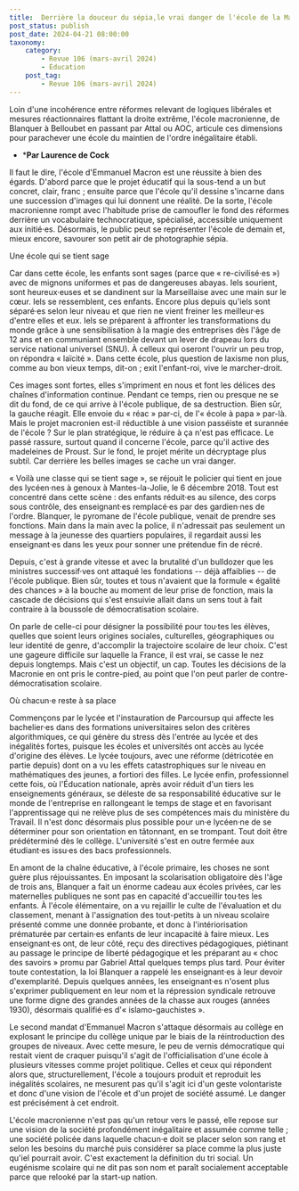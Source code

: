 ```yaml
---
title:  Derrière la douceur du sépia,le vrai danger de l'école de la Macronie 
post_status: publish
post_date: 2024-04-21 08:00:00
taxonomy:
    category:
        - Revue 106 (mars-avril 2024)
        - Éducation
    post_tag:
        - Revue 106 (mars-avril 2024)
---
```




 Loin d'une incohérence entre réformes relevant de logiques libérales et mesures réactionnaires flattant la droite extrême, l'école macronienne, de Blanquer à Belloubet en passant par Attal ou AOC, articule ces dimensions pour parachever une école du maintien de l'ordre inégalitaire établi. 

 * ***Par Laurence de Cock** 

 Il faut le dire, l'école d'Emmanuel Macron est une réussite à bien des égards. D'abord parce que le projet éducatif qui la sous-tend a un but concret, clair, franc ; ensuite parce que l'école qu'il dessine s'incarne dans une succession d'images qui lui donnent une réalité. De la sorte, l'école macronienne rompt avec l'habitude prise de camoufler le fond des réformes derrière un vocabulaire technocratique, spécialisé, accessible uniquement aux initié·es. Désormais, le public peut se représenter l'école de demain et, mieux encore, savourer son petit air de photographie sépia. 

 Une école qui se tient sage 

 Car dans cette école, les enfants sont sages (parce que « re-civilisé·es ») avec de mignons uniformes et pas de dangereuses abayas. Iels sourient, sont heureux·euses et se dandinent sur la Marseillaise avec une main sur le cœur. Iels se ressemblent, ces enfants. Encore plus depuis qu'iels sont séparé·es selon leur niveau et que rien ne vient freiner les meilleur·es d'entre elles et eux. Iels se préparent à affronter les transformations du monde grâce à une sensibilisation à la magie des entreprises dès l'âge de 12 ans et en communiant ensemble devant un lever de drapeau lors du service national universel (SNU). À celleux qui oseront l'ouvrir un peu trop, on répondra « laïcité ». Dans cette école, plus question de laxisme non plus, comme au bon vieux temps, dit-on ; exit l'enfant-roi, vive le marcher-droit. 

 Ces images sont fortes, elles s'impriment en nous et font les délices des chaînes d'information continue. Pendant ce temps, rien ou presque ne se dit du fond, de ce qui arrive à l'école publique, de sa destruction. Bien sûr, la gauche réagit. Elle envoie du « réac » par-ci, de l'« école à papa » par-là. Mais le projet macronien est-il réductible à une vision passéiste et surannée de l'école ? Sur le plan stratégique, le réduire à ça n'est pas efficace. Le passé rassure, surtout quand il concerne l'école, parce qu'il active des madeleines de Proust. Sur le fond, le projet mérite un décryptage plus subtil. Car derrière les belles images se cache un vrai danger. 

 « Voilà une classe qui se tient sage », se réjouit le policier qui tient en joue des lycéen·nes à genoux à Mantes-la-Jolie, le 6 décembre 2018. Tout est concentré dans cette scène : des enfants réduit·es au silence, des corps sous contrôle, des enseignant·es remplacé·es par des gardien·nes de l'ordre. Blanquer, le pyromane de l'école publique, venait de prendre ses fonctions. Main dans la main avec la police, il n'adressait pas seulement un message à la jeunesse des quartiers populaires, il regardait aussi les enseignant·es dans les yeux pour sonner une prétendue fin de récré. 

 Depuis, c'est à grande vitesse et avec la brutalité d'un bulldozer que les ministres successif·ves ont attaqué les fondations -- déjà affaiblies -- de l'école publique. Bien sûr, toutes et tous n'avaient que la formule « égalité des chances » à la bouche au moment de leur prise de fonction, mais la cascade de décisions qui s'est ensuivie allait dans un sens tout à fait contraire à la boussole de démocratisation scolaire. 

 On parle de celle-ci pour désigner la possibilité pour tou·tes les élèves, quelles que soient leurs origines sociales, culturelles, géographiques ou leur identité de genre, d'accomplir la trajectoire scolaire de leur choix. C'est une gageure difficile sur laquelle la France, il est vrai, se casse le nez depuis longtemps. Mais c'est un objectif, un cap. Toutes les décisions de la Macronie en ont pris le contre-pied, au point que l'on peut parler de contre-démocratisation scolaire. 

 Où chacun·e reste à sa place 

 Commençons par le lycée et l'instauration de Parcoursup qui affecte les bachelier·es dans des formations universitaires selon des critères algorithmiques, ce qui génère du stress dès l'entrée au lycée et des inégalités fortes, puisque les écoles et universités ont accès au lycée d'origine des élèves. Le lycée toujours, avec une réforme (détricotée en partie depuis) dont on a vu les effets catastrophiques sur le niveau en mathématiques des jeunes, a fortiori des filles. Le lycée enfin, professionnel cette fois, où l'Éducation nationale, après avoir réduit d'un tiers les enseignements généraux, se déleste de sa responsabilité éducative sur le monde de l'entreprise en rallongeant le temps de stage et en favorisant l'apprentissage qui ne relève plus de ses compétences mais du ministère du Travail. Il n'est donc désormais plus possible pour un·e lycéen·ne de se déterminer pour son orientation en tâtonnant, en se trompant. Tout doit être prédéterminé dès le collège. L'université s'est en outre fermée aux étudiant·es issu·es des bacs professionnels. 

 En amont de la chaîne éducative, à l'école primaire, les choses ne sont guère plus réjouissantes. En imposant la scolarisation obligatoire dès l'âge de trois ans, Blanquer a fait un énorme cadeau aux écoles privées, car les maternelles publiques ne sont pas en capacité d'accueillir tou·tes les enfants. À l'école élémentaire, on a vu rejaillir le culte de l'évaluation et du classement, menant à l'assignation des tout-petits à un niveau scolaire présenté comme une donnée probante, et donc à l'intériorisation prématurée par certain·es enfants de leur incapacité à faire mieux. Les enseignant·es ont, de leur côté, reçu des directives pédagogiques, piétinant au passage le principe de liberté pédagogique et les préparant au « choc des savoirs » promu par Gabriel Attal quelques temps plus tard. Pour éviter toute contestation, la loi Blanquer a rappelé les enseignant·es à leur devoir d'exemplarité. Depuis quelques années, les enseignant·es n'osent plus s'exprimer publiquement en leur nom et la répression syndicale retrouve une forme digne des grandes années de la chasse aux rouges (années 1930), désormais qualifié·es d'« islamo-gauchistes ». 

 Le second mandat d'Emmanuel Macron s'attaque désormais au collège en explosant le principe du collège unique par le biais de la réintroduction des groupes de niveaux. Avec cette mesure, le peu de vernis démocratique qui restait vient de craquer puisqu'il s'agit de l'officialisation d'une école à plusieurs vitesses comme projet politique. Celles et ceux qui répondent alors que, structurellement, l'école a toujours produit et reproduit les inégalités scolaires, ne mesurent pas qu'il s'agit ici d'un geste volontariste et donc d'une vision de l'école et d'un projet de société assumé. Le danger est précisément à cet endroit. 

 L'école macronienne n'est pas qu'un retour vers le passé, elle repose sur une vision de la société profondément inégalitaire et assumée comme telle ; une société policée dans laquelle chacun·e doit se placer selon son rang et selon les besoins du marché puis considérer sa place comme la plus juste qu'iel pourrait avoir. C'est exactement la définition du tri social. Un eugénisme scolaire qui ne dit pas son nom et paraît socialement acceptable parce que relooké par la start-up nation.  
